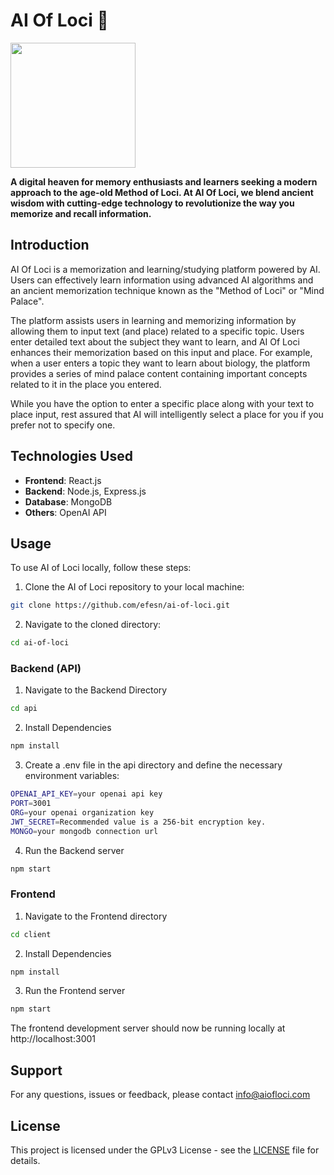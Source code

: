 ﻿# AI Of Loci 🧠
[comment]: <img src="https://github.com/efesn/ai-of-loci/assets/122704426/a6b67f96-805f-4d80-a2db-f4625ae1469c" width="430">

<img src="https://github.com/efesn/ai-of-loci/assets/122704426/a8d05f6e-a925-417a-ad7b-3eafb3e9ba3f" width="200">



__A digital heaven for memory enthusiasts and learners seeking a modern approach to the age-old Method of Loci. At AI Of Loci, we blend ancient wisdom with cutting-edge technology to revolutionize the way you memorize and recall information.__

## Introduction

AI Of Loci is a memorization and learning/studying platform powered by AI. Users can effectively learn information using advanced AI algorithms and an ancient memorization technique known as the "Method of Loci" or "Mind Palace".

The platform assists users in learning and memorizing information by allowing them to input text (and place) related to a specific topic. Users enter detailed text about the subject they want to learn, and AI Of Loci enhances their memorization based on this input and place. For example, when a user enters a topic they want to learn about biology, the platform provides a series of mind palace content containing important concepts related to it in the place you entered.

While you have the option to enter a specific place along with your text to place input, rest assured that AI will intelligently select a place for you if you prefer not to specify one.

## Technologies Used

- **Frontend**: React.js
- **Backend**: Node.js, Express.js
- **Database**: MongoDB
- **Others**: OpenAI API

## Usage

To use AI of Loci locally, follow these steps:

1. Clone the AI of Loci repository to your local machine:

```bash
git clone https://github.com/efesn/ai-of-loci.git
```

2. Navigate to the cloned directory:
```bash
cd ai-of-loci
```

### Backend (API)

1. Navigate to the Backend Directory

```bash
cd api
```

2. Install Dependencies

```bash
npm install
```

3. Create a .env file in the api directory and define the necessary environment variables:

```bash
OPENAI_API_KEY=your openai api key
PORT=3001
ORG=your openai organization key
JWT_SECRET=Recommended value is a 256-bit encryption key.
MONGO=your mongodb connection url
```

4. Run the Backend server

```bash
npm start
```

### Frontend

1. Navigate to the Frontend directory
```bash
cd client
```

2. Install Dependencies

```bash
npm install
```

3. Run the Frontend server

```bash
npm start
```

The frontend development server should now be running locally at http://localhost:3001


## Support

For any questions, issues or feedback, please contact info@aiofloci.com

## License

This project is licensed under the GPLv3 License - see the [LICENSE](LICENSE) file for details.

